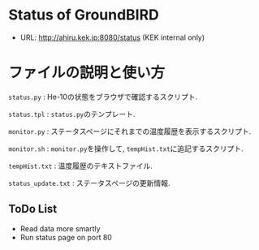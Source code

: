 # Status of GroundBIRD
- URL: http://ahiru.kek.jp:8080/status (KEK internal only)

# ファイルの説明と使い方
`status.py`
: He-10の状態をブラウザで確認するスクリプト.
	
`status.tpl`
: `status.py`のテンプレート.

`monitor.py`
: ステータスページにそれまでの温度履歴を表示するスクリプト.

`monitor.sh`
: `monitor.py`を操作して, `tempHist.txt`に追記するスクリプト.

`tempHist.txt`
: 温度履歴のテキストファイル.

`status_update.txt`
: ステータスページの更新情報.


## ToDo List
- Read data more smartly
- Run status page on port 80
